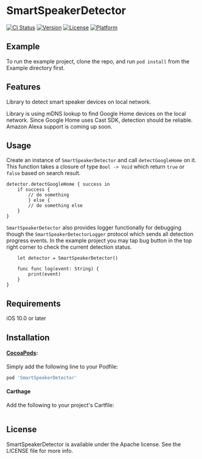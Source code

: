 # SmartSpeakerDetector

[![CI Status](https://img.shields.io/travis/willowtreeapps/SmartSpeakerDetector.svg?style=flat)](https://travis-ci.org/willowtreeapps/SmartSpeakerDetector)
[![Version](https://img.shields.io/cocoapods/v/SmartSpeakerDetector.svg?style=flat)](https://cocoapods.org/pods/SmartSpeakerDetector)
[![License](https://img.shields.io/cocoapods/l/SmartSpeakerDetector.svg?style=flat)](https://cocoapods.org/pods/SmartSpeakerDetector)
[![Platform](https://img.shields.io/cocoapods/p/SmartSpeakerDetector.svg?style=flat)](https://cocoapods.org/pods/SmartSpeakerDetector)

## Example

To run the example project, clone the repo, and run `pod install` from the Example directory first.

## Features

Library to detect smart speaker devices on local network. 

Library is using mDNS lookup to find Google Home devices on the local network. Since Google Home uses Cast SDK, detection should be reliable. 
Amazon Alexa support is coming up soon.

## Usage

Create an instance of `SmartSpeakerDetector` and call `detectGoogleHome` on it. This function takes a closure of type `Bool -> Void` which return `true` or `false` based on search result.

```let detector = SmartSpeakerDetector()
detector.detectGoogleHome { success in
    if success {
        // do something
        } else {
        // do something else
    }
}
```

`SmartSpeakerDetector` also provides logger functionally for debugging though the `SmartSpeakerDetectorLogger` protocol which sends all detection progress events. In the example project you may tap bug button in the top right corner to check the current detection status.

```class MyClass: SmartSpeakerDetectorLogger {
    let detector = SmartSpeakerDetector()
    
    func func log(event: String) {
        print(event)
    }
}
```

## Requirements

iOS 10.0 or later

## Installation

#### [CocoaPods](https://cocoapods.org):
Simply add the following line to your Podfile:

```ruby
pod 'SmartSpeakerDetector'
```

#### Carthage
Add the following to your project's Cartfile:

```github "cbpowell/MarqueeLabel"
```

## License

SmartSpeakerDetector is available under the Apache license. See the LICENSE file for more info.
